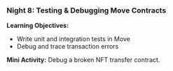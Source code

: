 ### **Night 8: Testing & Debugging Move Contracts**
**Learning Objectives:**
- Write unit and integration tests in Move
- Debug and trace transaction errors

**Mini Activity:** Debug a broken NFT transfer contract.